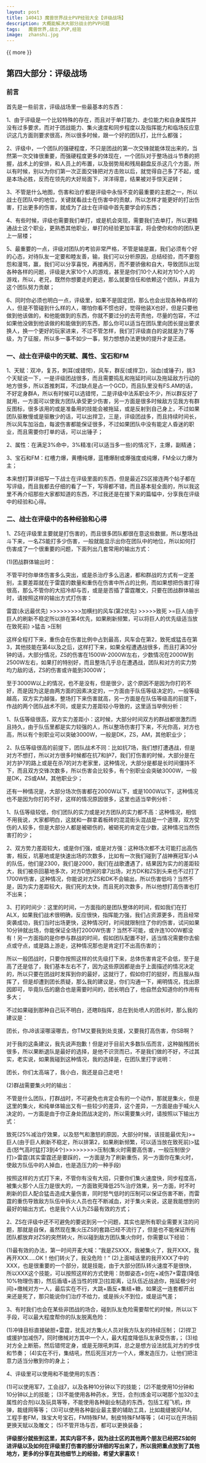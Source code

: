 ```yaml
---
layout: post
title: 140413 魔兽世界战士PVP经验大全【评级战场】
description: 大概能解决大部分战士的PVP问题
tags:   魔兽世界,战士,PVP,经验
image:  zhanshi.jpg
---
```


{{ more }}

## 第四大部分：评级战场

### 前言

首先是一些前言，评级战场里一些最基本的东西：

1、由于评级是一个比较特殊的存在，而且对于单打能力、走位能力和自身属性并没有过多要求，而对于团战能力、集火速度和同步程度以及指挥能力和临场反应意识这几方面则要求很高，所以很多时候，跟一个好的团队打，比什么都强；

2、评级中，一个团队的强硬程度，不只是团战的第一次交锋就能体现出来的，当然第一次交锋很重要，而强硬程度更多的体现在，一个团队对于整场战斗节奏的把握，战术上的安排，和人员上的布置，以及弱势局和残局翻盘反杀这几个方面，所以有时候，别以为你们第一次正面交锋把对方击败以后，就觉得自己多了不起，或是本场必胜，反而在领先的大好局面下，洋洋得意，结果被对手惊天逆转；

3、不管是什么地图，伤害和治疗都是评级中永恒不变的最重要的主题之一，所以战士在团队中的地位，关键就看战士在伤害中的贡献，所以怎样才能更好的打出伤害，打出更多的伤害，就成为了战士在评级中首先要学会的东西；

4、有些时候，评级也需要我们单打，或是机会突现，需要我们去单打，所以更精通战士这个职业，更熟悉其他职业，单打的经验更加丰富，将会使你和你的团队更上一层楼；

5、最重要的一点，评级对团队的考验非常严格，不管是输是赢，我们必须有个好的心态，对待队友一定要和睦友善，输，我们可以分析原因，总结经验，而不要抱怨和漫骂，赢，我们可以分享喜悦，再接再厉，而不要骄傲和自大，导致团队出现各种各样的问题，评级是大家10个人的游戏，甚至是你们10个人和对方10个人的游戏，所以，老兄，既然你想要走的更远，那么就要信任和依赖这个团队，并且为这个团队努力贡献；

6、同时你必须也明白一点，评级里，如果不是固定团，那么也会出现各种各样的人，但是不管碰到什么样的人，哪怕你看不惯也好，觉得他装X也好，但是只要他做到他该做的，和他能做到的东西，你就不要过分的去苛责他，尽量的包容，不过如果他没做到他该做的和能做到的东西，那么你可以适当在团队里向团长提出要求换人，换一个更好的玩家进来，不过不管怎样，我们打评级直白的说就是为了等级，为了征服，所以多一事不如少一事，努力想想办法更快的提升才是正道。


### 一、战士在评级中的天赋、属性、宝石和FM

1、天赋：双冲，复苏，刺耳(或错愕)，风车，群反(或捍卫)，浴血(或锤子)，挑3个天赋说一下，一是评级团战很多，而且需要捣乱和拖延时间以及拖延敌方行动的地方很多，所以首推刺耳，不过缺点是占一个GCD，而且队里没有FS.AM的话，不好定身群A，所以有时候可以选错愕，二是评级中法系职业不少，所以群反好了就用，一方面可以使我方团队承受更少伤害，另一方面是很多时候敌方见我方有群反图标，很多该用的或是准备用的技能会被拖延，或是反射到自己身上，不过如果团队驱散慢或是驱散少的话，可以出捍卫，三是，评级团战多，而且持续时间长，所以风车加浴血，每波伤害都能保证很多，不过如果团队中没有能定人昏迷的职业，而且需要你打单的话，可以出锤子；


2、属性：在满足3%命中，3%精准(可以适当多一些)的情况下，主爆，副精通；

3、宝石和FM：红槽力爆，黄槽纯爆，蓝槽爆耐或爆强度或纯爆，FM全以力爆为主；


本来想打算详细写一下战士在评级里面的东西，但是最近ZS区接连两个帖子都在写评级，而且我都去仔细的看了一下，写得都不错，而且基本挺全面的，所以我这里不再介绍那些大家都知道的东西，不过我还是在接下来的篇幅中，分享我在评级中的经验和心得。


### 二、战士在评级中的各种经验和心得

1、ZS在评级里主要就是打伤害的，而且很多团队都很在意这些数据，所以整场战斗下来，一名ZS能打多少伤害，一般就能显示出你在团队中的地位，所以如何打伤害成了一个很重要的问题，下面列出几套常用的输出方式：

(1)团战群体输出时：

不管平时你单体伤害多么突出，或是杀治疗多么迅速，都和群战的方式有一定差别，主要差距就在于雷霆的数量和重伤在伤害中所占的比例，而如果想把伤害打得很高，那么不管你的大招冷却与否，或是是否插了雷霆雕文，只要在团战群体输出时，请按照这样的输出方式打伤害：

雷霆(永远最优先) >>>>>>>>>加横扫的风车(第2优先) >>>>>致死 >=巨人(由于巨人的刷新不稳定所以排在第4优先，如果刷新频繁，可以将巨人的优先级适当放在致死前) >猛击 >压制

这样全程打下来，重伤会在伤害比例中占到最高，风车会在第2，致死或猛击在第3，其他技能在第4以及之后，这样打下来，如果全程遭遇战很多，而且打满30分钟的话，大部分情况，ZS的伤害在1500W-2000W左右，少数情况在2000W到2500W左右，如果打的特别好，而且整场几乎总在遭遇战，团队和对方的实力势均力敌的话，ZS的伤害或许能到3000W；

至于3000W以上的情况，也不是没有，但是很少，这个原因不是因为你打的不好，而是因为这是由两方面的因素决定的，一方面由于队伍等级决定的，一般等级越高，双方实力越强，整场打下来伤害就高，另一方面是在队伍等级高的前提下，作战的两个团队战术不同，或是实力差距较小导致的，这里适当举例分析：

1、队伍等级很高，双方实力差距小：这时候，大部分时间双方的群战都很激烈而且持久，由于队伍里都是实力较强的人，所以整场伤害打下来，不光你高，对方也高，所以有个别职业可以突破3000W，一般是DK，ZS，AM，其他职业少；

2、队伍等级很高的前提下，团队战术不同：比如抗7场，我们想打遭遇战，但是对方不想打，所以对方很多时候都在抗7和护7，我们打伤害的时候，大部分是在对方护7的路上或是在杀7的对方老家里，这种情况，大部分是都是长时间僵持不下，而且双方交锋次数多，所以伤害会比较多，有个别职业会突破3000W，一般是DK，ZS或AM，其他职业少；


还有一种情况是，大部分场次伤害都在2000W以下，或是1000W以下，这种情况也不是因为你打的不好，这样的情况原因很多，这里也适当举例分析：

1、队伍等级较低，你们团队的实力或是对方团队的实力都不高：这种情况，相信不用我说，大家都明白，这就和一群拿着板砖的混混街头混战是一个道理，双方受伤的人较多，但是大部分人都是被砸伤的，被砸死的肯定在少数，这种情况当然伤害打的少；

2、双方势力差距较大，或是你们强，或是对方强：这种场次都不太可能打出高伤害，相反，坑墓地或是快速出场的次数多，比如有一次我们碰到了战神赛冠军小A的队伍，他们是2300，我们是2000，我们在战歌遭遇了，结果因为实力的差距较大，我们被杀回墓地多次，对方D悠闲的拿7出场，对方DK和ZS到头来也不过打了1700W伤害，这种情况，你能说对方ZS和DK不会输出，所以伤害低吗？当然不是，因为实力差距较大，我们死的太快，而且死的次数多，所以他想打高伤害也打不出来；

3、打的时间少：这里的时间，一方面指的是团队整体的时间，假如我们在打ALX，如果我们战术很明确，反应很快，指挥能力强，我们占资源更多，而且经常突袭成功，我们当时出场更快，这种情况时，时间就限制住了你的伤害，试问如果10分钟就出场，你能保证全场打2000W伤害？当然不可能，或许连1000W都没有！另一方面指的是你参与群战的时间，假如团队配置不好，适当情况需要你去偷点或守点，或是路上游走，这种情况那也是肯定打不出高伤害的；

所以一般团战时，只要你按照这样的优先级打下来，总体伤害肯定不会低，至于是高了还是低了，我们基本左右不了，因为这些原因都是由于上面描述的情况决定的，所以只要在团战时发挥到你的最好，这就行了，假如你打的挺好，而且服从指挥了，但是却遭到团长质疑，那么我的建议是，你们沟通一下，阐明情况，找出原因即可，毕竟队伍的磨合也是需要时间的，团长明白了，他自然会知道你的作用有多大；

不过如果碰到那种自己玩不明白，还瞎B指挥，总在到处喷人的团长时，那么我的建议是：

团长，你J8该滚哪滚哪去，你TM又要我到处支援，又要我打高伤害，你SB啊？

对于我的这条建议，我先说声抱歉！但是对于目前大多数队伍而言，这种脑残团长很多，所以果断退队是最好的选择，是他不识货而已，不是我们做的不好，不过其实，老实说，如果我碰到这种情况，我的选择是，在团队里打字说明：

团长，你们太高端了，我小白，我还是自己走吧！

(2)群战需要集火时的输出：

不管是什么团队，打群战时，不可避免也肯定会有的一个动作，那就是集火，但是这里的集火，和纯单体输出又有一些较少的差异，这个差异，一方面是由于喊火人决定的，一方面是由于你正身处团战决定的，所以需要集火时，请按照以下输出方式：

致死(25%减治疗效果，以及怒气和激怒的原因，大部分时候，该技能最优先)>=巨人(由于巨人刷新不稳定，所以排第2，如果刷新频繁，可以适当放在致死前)>猛击(怒气高时猛打3到4个)>>>>>>>>>压制(集火时需要高伤害，一般压制很少打)>雷霆(其实雷霆还是要踩的，一方面是为了刷新重伤，另一方面你在集火时，使敌方队伍中的人掉血，也是造压力的一种手段)

按照这样的方式打下来，不管你有没有大招，只要你们集火速度快，同步程度高，被集火那个人压力是很大的，一方面致死降低25%治疗效果，另一方面，时不时刷新的巨人配合猛击造成大量伤害，同时怒气低时的压制可以保证伤害不断，而雷霆的重伤导致敌方队伍中拆火人员也在不断减血，对于集火来说，这是我能想到的最好的输出方式，也是我个人认为ZS最有效的方式；


2、ZS在评级中还不可避免的要说到另一个问题，其实也是所有职业需要关注的问题，那就是自保，虽然现在集火压ZS的套路已经不流行了，但是也不能保证所有团队都放弃对ZS的突然转火，所以碰到敌方团队集火你时，你需要以下经验：

(1)最有效的办法，第一时间开麦大喊：”我是ZSXXX，我被集火了，我开XXX，我再开XXX.....OK！他们转火了，我没危险！“
(2)上面喊话里的我开XXX了中的XXX，也是很重要的一个部分，就是技能，由于大部分团队转火速度不是很快，所以XXX这个技能，可以按照这样的方式使用：防御姿态+剑在+减伤7+雷霆(降低10%物理伤害)，然后盾墙+适当性的捍卫(拉距离，让队伍近战追你，拖延极少时间)+缴械对方一人，最后实在不行，大跳+盾反+集结+糖，如果这一连套都开出来还是死了，那只能说你们治疗不给力，或是拆火不到位，或是运气差；


3、有时我们也会在某些非团战的场合，碰到队友危险需要帮忙的时候，所以以下手段，可以最大程度帮你的队友脱离危险：

(1)冲锋目标直接破胆+雷霆，扰乱对方集火人员对我方队友的持续压制；
(2)捍卫或援护加减伤7，同时缴械对方其中一个人，最大程度降低队友承受伤害，；
(3)给对方全上断筋，然后错愕定身，或是无限吼刺耳，总之是想方设法扰乱对方的步伐和节奏；
(4)实在不行，集结吼，然后死压对方一个人，爆发造压力，让他们把注意力适当分散到你的身上；


4、评级里可以使用和不能使用的东西：

(1)可以使用军7，工会战7，以及各种10分钟以下的技能；
(2)不能使用10分钟和10分钟以上的技能；
(3)不能使用各种药水，烹饪，合剂(炼金可以喝那个加320主属性的合剂)以及玩具等等，不能使用各种副业制造的东西，包括工程飞机，炸弹，裁缝网等等；
(3)可以使用各种副业最主要的辅助工具，比如裁缝披风FM，工程手套FM，珠宝大号宝石，FM特殊FM，制皮特殊FM等等；
(4)可以在开场前更换天赋以及雕文；
(5)不管开场与否，都可以更换装备；


**评级部分就些到这里，其实内容不多，因为战士区的其他两个朋友已经把ZS如何进评级以及如何在评级里打伤害的部分详细的写出来了，所以我把重点放到了其他地方，更多的分享在其他细节上的经验，希望大家喜欢！**


